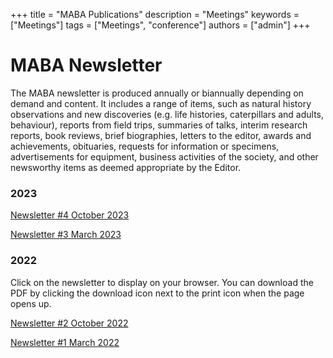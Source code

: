 +++
title = "MABA Publications"
description = "Meetings"
keywords = ["Meetings"]
tags = ["Meetings", "conference"]
authors = ["admin"]
+++

# MABA Newsletter

The MABA newsletter is produced annually or biannually depending on demand and content. It includes a range of items, such as natural history observations and new discoveries (e.g. life histories, caterpillars and adults, behaviour), reports from field trips, summaries of talks, interim research reports, book reviews, brief biographies, letters to the editor, awards and achievements, obituaries, requests for information or specimens, advertisements for equipment, business activities of the society, and other newsworthy items as deemed appropriate by the Editor. 


### 2023

[Newsletter #4 October 2023](https://drive.google.com/file/d/1xmAmyYq3O5pUgtQb-zaj_5OVCTJH2Mij/view?usp=drive_link)

[Newsletter #3 March 2023](https://drive.google.com/file/d/1wggcYt2xGsF1yAGbq3fYBRQ5tVka1zNR/view?usp=share_link)

### 2022

Click on the newsletter to display on your browser. You can download the PDF by clicking the download icon next to the print icon when the page opens up.

[Newsletter #2 October 2022](https://drive.google.com/file/d/1OsVokiyeA7_cw91gdQldqsGrf3eC_lmG/view?usp=share_link)

[Newsletter #1 March 2022](https://drive.google.com/file/d/1GWF5hrdiOtLpNQFiulc2G3BkKTGsUAY3/view?usp=share_link)